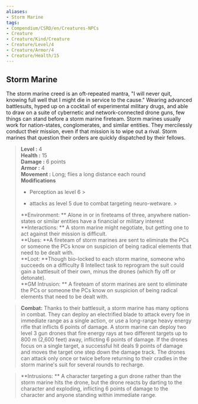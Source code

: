 ```yaml
---
aliases:
- Storm Marine
tags:
- Compendium/CSRD/en/Creatures-NPCs
- Creature
- Creature/Kind/Creature
- Creature/Level/4
- Creature/Armor/4
- Creature/Health/15
---
```


  
## Storm Marine  
The storm marine creed is an oft-repeated mantra, "I will never quit, knowing full well that I might die in service to the cause." Wearing advanced battlesuits, hyped up on a cocktail of experimental military drugs, and able to draw on a suite of cybernetic and network-connected drone guns, few things can stand before a storm marine fireteam. Storm marines usually work for nation-states, conglomerates, and similar entities. They mercilessly conduct their mission, even if that mission is to wipe out a rival. Storm marines that question their orders are quickly dispatched by their fellows.  

  
> **Level :** 4  
> **Health :** 15  
> **Damage :** 6 points  
> **Armor :** 4  
> **Movement :** Long; flies a long distance each round  
> **Modifications**  
>- Perception as level 6 >
>  
>- attacks as level 5 due to combat targeting neuro-wetware. >
>  
> **Environment: ** Alone in or in fireteams of three, anywhere nation-states or similar entities have a financial or military interest  
> **Interactions: ** A storm marine might negotiate, but getting one to act against their mission is difficult.  
> **Uses: **A fireteam of storm marines are sent to eliminate the PCs or someone the PCs know on suspicion of being radical elements that need to be dealt with.  
> **Loot: **Though bio-locked to each storm marine, someone who succeeds on a difficulty 8 Intellect task to reprogram the suit could gain a battlesuit of their own, minus the drones (which fly off or detonate).  
> **GM Intrusion: ** A fireteam of storm marines are sent to eliminate the PCs or someone the PCs know on suspicion of being radical elements that need to be dealt with.  

> **Combat:** 
> Thanks to their battlesuit, a storm marine has many options in combat. They can deploy an electrified blade to attack every foe in immediate range as a single action, or use a long-range heavy energy rifle that inflicts 6 points of damage. 
A storm marine can deploy two level 3 gun drones that fire energy rays at two different targets up to 800 m (2,600 feet) away, inflicting 6 points of damage. If the drones focus on a single target, a successful hit deals 9 points of damage and moves the target one step down the damage track. The drones can attack only once or twice before returning to their cradles in the storm marine's suit for several rounds to recharge.  
  

> **Intrusions: ** 
> A character targeting a gun drone rather than the storm marine hits the drone, but the drone reacts by darting to the character and exploding, inflicting 6 points of damage to the character and anyone standing within immediate range.  
